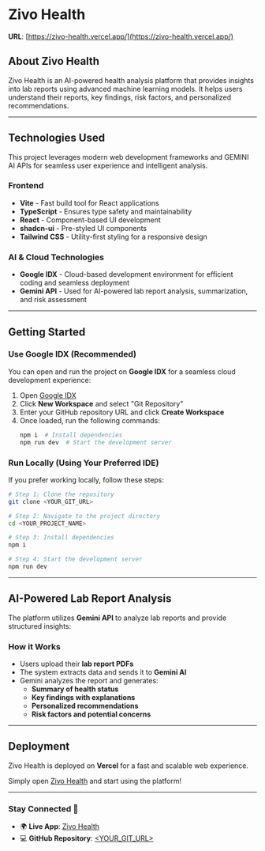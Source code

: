 # Zivo Health

**URL**: [https://zivo-health.vercel.app/](https://zivo-health.vercel.app/)

## About Zivo Health
Zivo Health is an AI-powered health analysis platform that provides insights into lab reports using advanced machine learning models. It helps users understand their reports, key findings, risk factors, and personalized recommendations.

---
## Technologies Used
This project leverages modern web development frameworks and GEMINI AI APIs for seamless user experience and intelligent analysis.

### **Frontend**
- **Vite** - Fast build tool for React applications
- **TypeScript** - Ensures type safety and maintainability
- **React** - Component-based UI development
- **shadcn-ui** - Pre-styled UI components
- **Tailwind CSS** - Utility-first styling for a responsive design

### **AI & Cloud Technologies**
- **Google IDX** - Cloud-based development environment for efficient coding and seamless deployment
- **Gemini API** - Used for AI-powered lab report analysis, summarization, and risk assessment

---
## Getting Started

### **Use Google IDX (Recommended)**
You can open and run the project on **Google IDX** for a seamless cloud development experience:

1. Open [Google IDX](https://idx.dev/)
2. Click **New Workspace** and select "Git Repository"
3. Enter your GitHub repository URL and click **Create Workspace**
4. Once loaded, run the following commands:
   ```sh
   npm i  # Install dependencies
   npm run dev  # Start the development server
   ```

### **Run Locally (Using Your Preferred IDE)**
If you prefer working locally, follow these steps:

```sh
# Step 1: Clone the repository
git clone <YOUR_GIT_URL>

# Step 2: Navigate to the project directory
cd <YOUR_PROJECT_NAME>

# Step 3: Install dependencies
npm i

# Step 4: Start the development server
npm run dev
```

---
## AI-Powered Lab Report Analysis
The platform utilizes **Gemini API** to analyze lab reports and provide structured insights:

### **How it Works**
- Users upload their **lab report PDFs**
- The system extracts data and sends it to **Gemini AI**
- Gemini analyzes the report and generates:
  - **Summary of health status**
  - **Key findings with explanations**
  - **Personalized recommendations**
  - **Risk factors and potential concerns**

---
## Deployment
Zivo Health is deployed on **Vercel** for a fast and scalable web experience.

Simply open [Zivo Health](https://zivo-health.vercel.app/) and start using the platform!

---
### Stay Connected 🚀
- 🌍 **Live App**: [Zivo Health](https://zivo-health.vercel.app/)
- 💻 **GitHub Repository**: [<YOUR_GIT_URL>](https://github.com/anil-02k/zivo-health)
